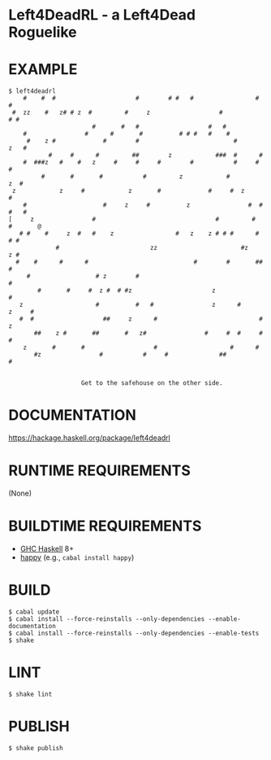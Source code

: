 # Left4DeadRL - a Left4Dead Roguelike

# EXAMPLE

```console
$ left4deadrl
    #    #  #                      #        # #   #                 #         #
 #  zz    #   z# # z  #         #     z                   #                # #
                       #       #   #                   #   #
    #                #      #       #          # # #   #    #
     #    z #             #        #                          #          z   #
           #     #      #         ##        z            ###  #      #
    #  ###z   #    #   z     #     #     #        #           #     #     #
         #       #       #           #         z            #         z  #
 z            z     #            z       #             #     #  z        #
    #                     #     z     #          z                #  #  #   #
[     z                #                                 #         #   #       @
   # #    #     z  #   #    z                 #   z    z # # #      # # #
             #                         zz                       #z     z #
  #    #      #      #                             #        #       ## #
     #                  # z        #                                   #
        #       #     #  z #  # #z                      z                #
   z                    #          #   #                z      #        z     #
   #  #                   ##     z      #                            # z
       ##    z #       ##       #   z#                #     #  #     #  #
    z       #       #                   #                    #      #
       #z                #           #     #              ##                  #


                    Get to the safehouse on the other side.
```

# DOCUMENTATION

https://hackage.haskell.org/package/left4deadrl

# RUNTIME REQUIREMENTS

(None)

# BUILDTIME REQUIREMENTS

* [GHC Haskell](http://www.haskell.org/) 8+
* [happy](https://hackage.haskell.org/package/happy) (e.g., `cabal install happy`)

# BUILD

```console
$ cabal update
$ cabal install --force-reinstalls --only-dependencies --enable-documentation
$ cabal install --force-reinstalls --only-dependencies --enable-tests
$ shake
```

# LINT

```console
$ shake lint
```

# PUBLISH

```console
$ shake publish
```
